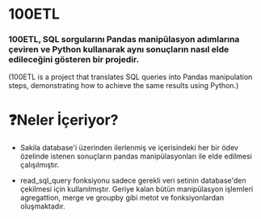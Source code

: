 # 100ETL
### 100ETL, SQL sorgularını Pandas manipülasyon adımlarına çeviren ve Python kullanarak aynı sonuçların nasıl elde edileceğini gösteren bir projedir.
(100ETL is a project that translates SQL queries into Pandas manipulation steps, demonstrating how to achieve the same results using Python.)

# ❓Neler İçeriyor?
- Sakila database'i üzerinden ilerlenmiş ve içerisindeki her bir ödev özelinde istenen sonuçların pandas manipülasyonları ile elde edilmesi çalışılmıştır.

- read_sql_query fonksiyonu sadece gerekli veri setinin database'den çekilmesi için kullanılmıştır. Geriye kalan bütün manipülasyon işlemleri agregattion, merge ve groupby gibi metot ve fonksiyonlardan oluşmaktadır.
